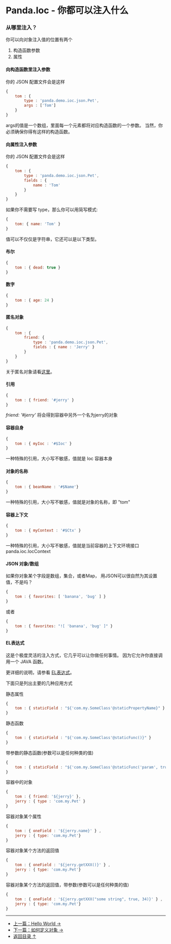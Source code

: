 Panda.Ioc - 你都可以注入什么
============================

### 从哪里注入？
你可以向对象注入值的位置有两个

 1. 构造函数参数
 2. 属性

#### 向构造函数里注入参数
你的 JSON 配置文件会是这样
```JavaScript
{
    tom : {
        type : 'panda.demo.ioc.json.Pet',
        args : ['Tom']
    }
}
```
args的值是一个数组，里面每一个元素都将对应构造函数的一个参数。
当然，你必须确保你得有这样的构造函数。

#### 向属性注入参数
你的 JSON 配置文件会是这样
```JavaScript
{
    tom : {
        type : 'panda.demo.ioc.json.Pet',
        fields : {
            name : 'Tom'
        }
    }
}
```

如果你不需要写 type，那么你可以用简写模式:

```JavaScript
{
    tom: { name: 'Tom' }
}
```

值可以不仅仅是字符串，它还可以是以下类型。

#### 布尔
```JavaScript
{
    tom : { dead: true }
}
```

#### 数字
```JavaScript
{
    tom : { age: 24 }
}
```

#### 匿名对象
```JavaScript
{
    tom : {
        friend: {
            type : 'panda.demo.ioc.json.Pet',
            fields : { name : 'Jerry' }
        }
    }
}
```
关于匿名对象请看[这里](define_zh.md)。

#### 引用
```JavaScript
{
    tom : { friend: '#jerry' }
}
```
*friend: '#jerry'* 将会得到容器中另外一个名为jerry的对象

#### 容器自身
```JavaScript
{
    tom : { myIoc : '#$Ioc' }
}
```
一种特殊的引用，大小写不敏感，值就是 Ioc 容器本身

#### 对象的名称
```JavaScript
{
    tom : { beanName : '#$Name'}
}
```
一种特殊的引用，大小写不敏感，值就是对象的名称，即 "tom"

#### 容器上下文
```JavaScript
{
    tom : { myContext : '#$Ctx' }
}
```
一种特殊的引用，大小写不敏感，值就是当前容器的上下文环境接口 panda.ioc.IocContext

#### JSON 对象/数组
如果你对象某个字段是数组，集合，或者Map， 用JSON可以很自然为其设置值，不是吗？
```JavaScript
{
    tom : { favorites: [ 'banana', 'bug' ] }
}
```
或者
```JavaScript
{
    tom : { favorites: "![ 'banana', 'bug' ]" }
}
```

#### EL表达式
这是个极度灵活的注入方式，它几乎可以让你做任何事情。 因为它允许你直接调用一个 JAVA 函数。

更详细的说明，请参看 [EL表达式](../core/el_zh.md)。

下面只是列出主要的几种应用方式

静态属性
```JavaScript
{
    tom : { staticField : "${'com.my.SomeClass'@staticPropertyName}" }
}
```
静态函数
```JavaScript
{
    tom : { staticField : "${'com.my.SomeClass'@staticFunc()}" }
}
```
带参数的静态函数(参数可以是任何种类的值)
```JavaScript
{
    tom : { staticField : "${'com.my.SomeClass'@staticFunc('param', true)}" }
}
```


容器中的对象
```JavaScript
{
    tom : { friend: '${jerry}' },
    jerry : { type : 'com.my.Pet' }
}
```
容器对象某个属性
```JavaScript
{
    tom : { oneField : '${jerry.name}' } ,
    jerry : { type: 'com.my.Pet'}
}
```
容器对象某个方法的返回值
```JavaScript
{
    tom : { oneField : '${jerry.getXXX()}' } ,
    jerry : { type: 'com.my.Pet'}
}
```
容器对象某个方法的返回值，带参数(参数可以是任何种类的值)
```JavaScript
{
    tom : { oneField : '${jerry.getXXX("some string", true, 34)}' } ,
    jerry : { type: 'com.my.Pet'}
}
```



---

 * [上一篇：Hello World →](ioc_zh.md)
 * [下一篇：如何定义对象 →](define_zh.md)
 * [返回目录 ↑](ioc_zh.md#文档目录)
